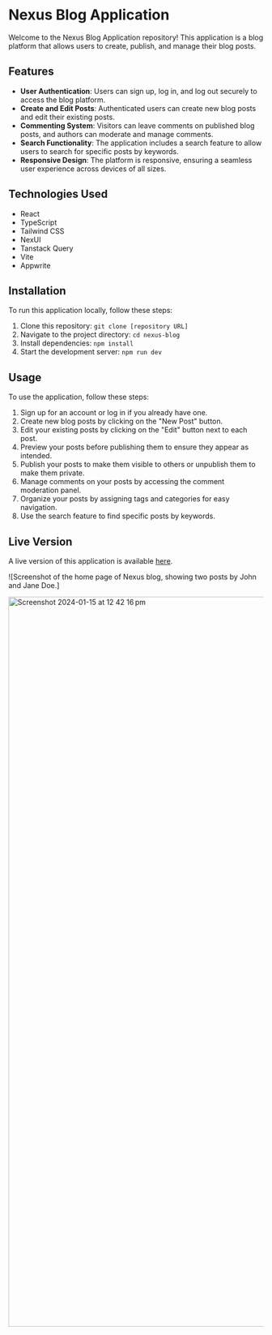 # Nexus Blog Application

Welcome to the Nexus Blog Application repository! This application is a blog platform that allows users to create, publish, and manage their blog posts.

## Features

- **User Authentication**: Users can sign up, log in, and log out securely to access the blog platform.
- **Create and Edit Posts**: Authenticated users can create new blog posts and edit their existing posts.
- **Commenting System**: Visitors can leave comments on published blog posts, and authors can moderate and manage comments.
- **Search Functionality**: The application includes a search feature to allow users to search for specific posts by keywords.
- **Responsive Design**: The platform is responsive, ensuring a seamless user experience across devices of all sizes.

## Technologies Used

- React
- TypeScript
- Tailwind CSS
- NexUI
- Tanstack Query
- Vite
- Appwrite

## Installation

To run this application locally, follow these steps:

1. Clone this repository: `git clone [repository URL]`
2. Navigate to the project directory: `cd nexus-blog`
3. Install dependencies: `npm install`
4. Start the development server: `npm run dev`

## Usage

To use the application, follow these steps:

1. Sign up for an account or log in if you already have one.
2. Create new blog posts by clicking on the "New Post" button.
3. Edit your existing posts by clicking on the "Edit" button next to each post.
4. Preview your posts before publishing them to ensure they appear as intended.
5. Publish your posts to make them visible to others or unpublish them to make them private.
6. Manage comments on your posts by accessing the comment moderation panel.
7. Organize your posts by assigning tags and categories for easy navigation.
8. Use the search feature to find specific posts by keywords.

## Live Version

A live version of this application is available [here](https://nexus-blog-sigma.vercel.app).

![Screenshot of the home page of Nexus blog, showing two posts by John and Jane Doe.] 

<img width="1440" alt="Screenshot 2024-01-15 at 12 42 16 pm" src="https://github.com/kieronthomas132/nexus_blog/assets/111693330/b3b9271d-92fd-4734-ac9e-da75ea1cdc40">
